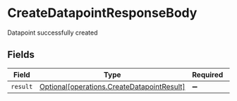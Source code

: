 # CreateDatapointResponseBody

Datapoint successfully created


## Fields

| Field                                                                                          | Type                                                                                           | Required                                                                                       | Description                                                                                    |
| ---------------------------------------------------------------------------------------------- | ---------------------------------------------------------------------------------------------- | ---------------------------------------------------------------------------------------------- | ---------------------------------------------------------------------------------------------- |
| `result`                                                                                       | [Optional[operations.CreateDatapointResult]](../../models/operations/createdatapointresult.md) | :heavy_minus_sign:                                                                             | N/A                                                                                            |